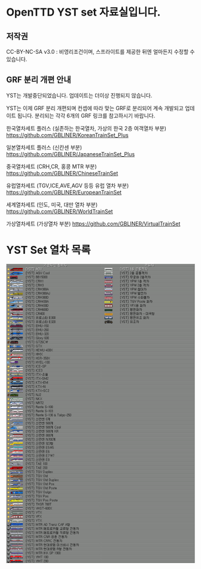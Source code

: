 
# OpenTTD YST set 자료실입니다.
## 저작권
 CC-BY-NC-SA v3.0 : 비영리조건이며, 스프라이트를 제공한 뒤엔 얼마든지 수정할 수 있습니다.<br>

## GRF 분리 개편 안내
YST는 개발중단되었습니다. 업데이트는 더이상 진행되지 않습니다.

YST는 이제 GRF 분리 개편되며
컨셉에 따라 맞는 GRF로 분리되어 계속 개발되고 업데이트 됩니다.
분리되는 각각 6개의 GRF 링크를 참고하시기 바랍니다.

한국열차세트 플러스 (실존하는 한국열차, 가상의 한국 2층 여객열차 부분)
https://github.com/GBLINER/KoreanTrainSet_Plus

일본열차세트 플러스 (신칸센 부분)
https://github.com/GBLINER/JapaneseTrainSet_Plus

중국열차세트 (CRH,CR, 홍콩 MTR 부분)
https://github.com/GBLINER/ChineseTrainSet

유럽열차세트 (TGV,ICE,AVE,AGV 등등 유럽 열차 부분)
https://github.com/GBLINER/EuropeanTrainSet

세계열차세트 (인도, 미국, 대만 열차 부분)
https://github.com/GBLINER/WorldTrainSet

가상열차세트 (가상열차 부분)
https://github.com/GBLINER/VirtualTrainSet


# YST Set 열차 목록

![train_list](https://github.com/evepoi/YST/blob/minengallery/docs/img/train_list.png)
